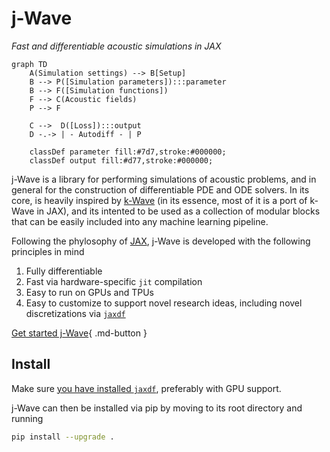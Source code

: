 # j-Wave
*Fast and differentiable acoustic simulations in JAX*

```mermaid
graph TD
    A(Simulation settings) --> B[Setup]
    B --> P([Simulation parameters]):::parameter
    B --> F([Simulation functions])
    F --> C(Acoustic fields)
    P --> F

    C -->  D([Loss]):::output
    D -.-> | - Autodiff - | P

    classDef parameter fill:#7d7,stroke:#000000; 
    classDef output fill:#d77,stroke:#000000; 
```

j-Wave is a library for performing simulations of acoustic problems, and in general for the construction of differentiable PDE and ODE solvers. In its core, is heavily inspired by [k-Wave](http://www.k-wave.org/) (in its essence, most of it is a port of k-Wave in JAX), and its intented to be used as a collection of modular blocks that can be easily included into any machine learning pipeline.

Following the phylosophy of [JAX](https://jax.readthedocs.io/en/stable/), j-Wave is developed with the following principles in mind

1. Fully differentiable 
2. Fast via hardware-specific `jit` compilation
3. Easy to run on GPUs and TPUs
4. Easy to customize to support novel research ideas, including novel discretizations via [`jaxdf`](https://github.com/ucl-bug/jaxdf)

[Get started j-Wave](notebooks/homog_propagation_medium/){ .md-button }

## Install

Make sure [you have installed `jaxdf`](https://github.com/ucl-bug/jaxdf#installation), preferably with GPU support.  

j-Wave can then be installed via pip by moving to its root directory and running

```bash
pip install --upgrade .
```